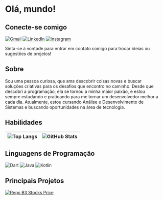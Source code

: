 # Olá, mundo!
## Conecte-se comigo

 [![Gmail](https://img.shields.io/badge/-Gmail-c14438?style=flat&logo=Gmail&logoColor=white)](mailto:jairoauves8@gmail.com)  [![LinkedIn](https://img.shields.io/badge/-LinkedIn-blue?style=flat&logo=Linkedin&logoColor=white)](https://www.linkedin.com/in/jairo-laranjeira-alves/) 
 [![Instagram](https://img.shields.io/badge/-Instagram-bc2a8d?style=flat&logo=Instagram&logoColor=white)](https://www.instagram.com/jairo_l_alves/)



Sinta-se à vontade para entrar em contato comigo para trocar ideias ou sugestões de projetos!
## Sobre
Sou uma pessoa curiosa, que ama descobrir coisas novas e buscar soluções criativas para os desafios que encontro no caminho. Desde que descobri a programação, ela se tornou a minha maior paixão, e estou sempre estudando e praticando para me tornar um desenvolvedor melhor a cada dia. Atualmente, estou cursando Análise e Desenvolvimento de Sistemas e buscando oportunidades na área de tecnologia.



 ## Habilidades
  | <img src="https://github-readme-stats-git-masterrstaa-rickstaa.vercel.app/api/top-langs/?username=jairoLAlves&theme=react" alt="Top Langs"> | <img src="https://github-readme-stats.vercel.app/api?username=jairoLalves&theme=react" alt="GitHub Stats"> |
  |---------|---------|
  



## Linguagens de Programação
![Dart](https://img.shields.io/badge/Dart-000?style=for-the-badge&logo=Dart)
![Java](https://img.shields.io/badge/Java-000?style=for-the-badge&logo=Java)
![Kotlin](https://img.shields.io/badge/Kotlin-000?style=for-the-badge&logo=Kotlin)

## Principais Projetos
[![Repo B3 Stocks Price](https://github-readme-stats.vercel.app/api/pin/?username=jairoLAlves&repo=b3-stocks-price&theme=react)](https://github.com/jairoLAlves/b3-stocks-price)


